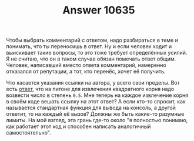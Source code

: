 ﻿---
title: "Answer 10635"
se.owner.user_id: 178988
se.owner.display_name: "Qwertiy"
se.owner.link: "https://ru.meta.stackoverflow.com/users/178988/qwertiy"
se.answer_id: 10635
se.question_id: 10628
se.post_type: answer
se.score: 4
se.is_accepted: False
---
<p>Чтобы выбрать комментарий с ответом, надо разбираться в теме и понимать, что ты переносишь в ответ. Ну и если человек ходит и выискивает такие вопросы, то это тоже требует определённых усилий. Я не считаю, что он в таком случае обязан помечать ответ общим. Человек, написавший вместо ответа комментарий, намеренно отказался от репутации, а тот, кто перенёс, хочет её получить.</p>
<p>Что касается указания ссылки на автора, у всего свои пределы. Вот есть <a href="//stackoverflow.com/a/19255268/4928642">ответ</a>, что на питоне для извлечения квадратного корня надо возвести число в степень <code>0.5</code>. Мне теперь на каждое извлечение корня в своём коде вешать ссылку на этот ответ? А если кто-то спросит, как называется стандартная функция для вывода на консоль, а другой ответит, то на каждый её вызов? Должны же быть какие-то разумные лимиты. На мой взгляд, эта грань где-то около &quot;я полностью понимаю, как работает этот код и способен написать аналогичный самостоятельно&quot;.</p>
